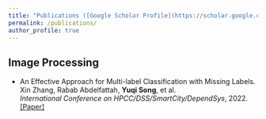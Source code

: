 ```yaml
---
title: "Publications ([Google Scholar Profile](https://scholar.google.com/citations?user=ZN73_1AAAAAJ&hl=en&oi=ao))"
permalink: /publications/
author_profile: true
---
```



## Image Processing

* An Effective Approach for Multi-label Classification with Missing Labels.<br>
Xin Zhang, Rabab Abdelfattah, <b>Yuqi Song</b>, et al.<br>
<i>International Conference on HPCC/DSS/SmartCity/DependSys</i>, 2022. [[Paper]](https://ieeexplore.ieee.org/abstract/document/10074854) 



